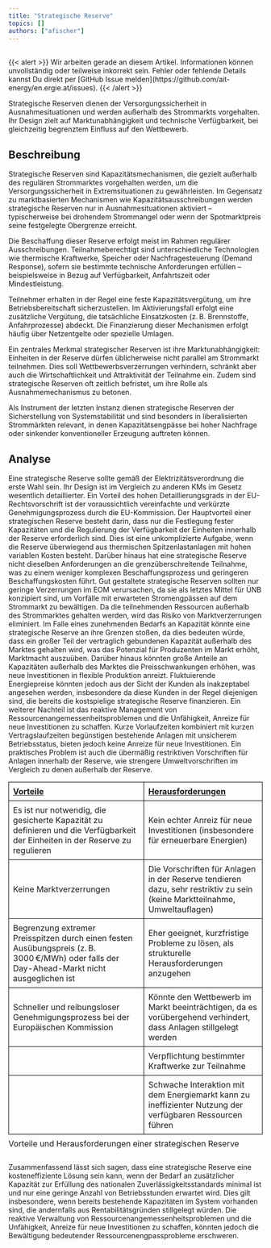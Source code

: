 ```yaml
---
title: "Strategische Reserve"
topics: []
authors: ["afischer"]
---
```


<br>
{{< alert >}}
Wir arbeiten gerade an diesem Artikel. Informationen können unvollständig oder teilweise inkorrekt sein. Fehler oder fehlende Details kannst Du direkt per [GitHub Issue melden](https://github.com/ait-energy/en.ergie.at/issues).
{{< /alert >}}

Strategische Reserven dienen der Versorgungssicherheit in Ausnahmesituationen und werden außerhalb des Strommarkts vorgehalten. Ihr Design zielt auf Marktunabhängigkeit und technische Verfügbarkeit, bei gleichzeitig begrenztem Einfluss auf den Wettbewerb.

## Beschreibung

Strategische Reserven sind Kapazitätsmechanismen, die gezielt außerhalb des regulären Strommarktes vorgehalten werden, um die Versorgungssicherheit in Extremsituationen zu gewährleisten. Im Gegensatz zu marktbasierten Mechanismen wie Kapazitätsausschreibungen werden strategische Reserven nur in Ausnahmesituationen aktiviert – typischerweise bei drohendem Strommangel oder wenn der Spotmarktpreis seine festgelegte Obergrenze erreicht.

Die Beschaffung dieser Reserve erfolgt meist im Rahmen regulärer Ausschreibungen. Teilnahmeberechtigt sind unterschiedliche Technologien wie thermische Kraftwerke, Speicher oder Nachfragesteuerung (Demand Response), sofern sie bestimmte technische Anforderungen erfüllen – beispielsweise in Bezug auf Verfügbarkeit, Anfahrtszeit oder Mindestleistung.

Teilnehmer erhalten in der Regel eine feste Kapazitätsvergütung, um ihre Betriebsbereitschaft sicherzustellen. Im Aktivierungsfall erfolgt eine zusätzliche Vergütung, die tatsächliche Einsatzkosten (z. B. Brennstoffe, Anfahrprozesse) abdeckt. Die Finanzierung dieser Mechanismen erfolgt häufig über Netzentgelte oder spezielle Umlagen.

Ein zentrales Merkmal strategischer Reserven ist ihre Marktunabhängigkeit: Einheiten in der Reserve dürfen üblicherweise nicht parallel am Strommarkt teilnehmen. Dies soll Wettbewerbsverzerrungen verhindern, schränkt aber auch die Wirtschaftlichkeit und Attraktivität der Teilnahme ein. Zudem sind strategische Reserven oft zeitlich befristet, um ihre Rolle als Ausnahmemechanismus zu betonen.

Als Instrument der letzten Instanz dienen strategische Reserven der Sicherstellung von Systemstabilität und sind besonders in liberalisierten Strommärkten relevant, in denen Kapazitätsengpässe bei hoher Nachfrage oder sinkender konventioneller Erzeugung auftreten können.

## Analyse

Eine strategische Reserve sollte gemäß der Elektrizitätsverordnung die erste Wahl sein. Ihr Design ist im Vergleich zu anderen KMs im Gesetz wesentlich detaillierter. Ein Vorteil des hohen Detaillierungsgrads in der EU-Rechtsvorschrift ist der voraussichtlich vereinfachte und verkürzte Genehmigungsprozess durch die EU-Kommission.
Der Hauptvorteil einer strategischen Reserve besteht darin, dass nur die Festlegung fester Kapazitäten und die Regulierung der Verfügbarkeit der Einheiten innerhalb der Reserve erforderlich sind. Dies ist eine unkomplizierte Aufgabe, wenn die Reserve überwiegend aus thermischen Spitzenlastanlagen mit hohen variablen Kosten besteht.
Darüber hinaus hat eine strategische Reserve nicht dieselben Anforderungen an die grenzüberschreitende Teilnahme, was zu einem weniger komplexen Beschaffungsprozess und geringeren Beschaffungskosten führt.
Gut gestaltete strategische Reserven sollten nur geringe Verzerrungen im EOM verursachen, da sie als letztes Mittel für ÜNB konzipiert sind, um Vorfälle mit erwarteten Stromengpässen auf dem Strommarkt zu bewältigen. Da die teilnehmenden Ressourcen außerhalb des Strommarktes gehalten werden, wird das Risiko von Marktverzerrungen eliminiert.
Im Falle eines zunehmenden Bedarfs an Kapazität könnte eine strategische Reserve an ihre Grenzen stoßen, da dies bedeuten würde, dass ein großer Teil der vertraglich gebundenen Kapazität außerhalb des Marktes gehalten wird, was das Potenzial für Produzenten im Markt erhöht, Marktmacht auszuüben. Darüber hinaus könnten große Anteile an Kapazitäten außerhalb des Marktes die Preisschwankungen erhöhen, was neue Investitionen in flexible Produktion anreizt. Fluktuierende Energiepreise könnten jedoch aus der Sicht der Kunden als inakzeptabel angesehen werden, insbesondere da diese Kunden in der Regel diejenigen sind, die bereits die kostspielige strategische Reserve finanzieren.
Ein weiterer Nachteil ist das reaktive Management von Ressourcenangemessenheitsproblemen und die Unfähigkeit, Anreize für neue Investitionen zu schaffen. Kurze Vorlaufzeiten kombiniert mit kurzen Vertragslaufzeiten begünstigen bestehende Anlagen mit unsicherem Betriebsstatus, bieten jedoch keine Anreize für neue Investitionen. Ein praktisches Problem ist auch die übermäßig restriktiven Vorschriften für Anlagen innerhalb der Reserve, wie strengere Umweltvorschriften im Vergleich zu denen außerhalb der Reserve.

<table style="border-collapse: collapse; width: 100%;">
  <thead>
    <tr>
      <th style="text-align:left; border: 1px solid black; padding: 8px;"><u>Vorteile</u></th>
      <th style="text-align:left; border: 1px solid black; padding: 8px;"><u>Herausforderungen</u></th>
    </tr>
  </thead>
  <tbody>
    <tr>
      <td style="border: 1px solid black; padding: 8px;">
        Es ist nur notwendig, die gesicherte Kapazität zu definieren und die Verfügbarkeit der Einheiten in der Reserve zu regulieren
      </td>
      <td style="border: 1px solid black; padding: 8px;">
        Kein echter Anreiz für neue Investitionen (insbesondere für erneuerbare Energien)
      </td>
    </tr>
    <tr>
      <td style="border: 1px solid black; padding: 8px;">
        Keine Marktverzerrungen
      </td>
      <td style="border: 1px solid black; padding: 8px;">
        Die Vorschriften für Anlagen in der Reserve tendieren dazu, sehr restriktiv zu sein (keine Marktteilnahme, Umweltauflagen)
      </td>
    </tr>
    <tr>
      <td style="border: 1px solid black; padding: 8px;">
        Begrenzung extremer Preisspitzen durch einen festen Ausübungspreis (z. B. 3000 €/MWh) oder falls der Day-Ahead-Markt nicht ausgeglichen ist
      </td>
      <td style="border: 1px solid black; padding: 8px;">
        Eher geeignet, kurzfristige Probleme zu lösen, als strukturelle Herausforderungen anzugehen
      </td>
    </tr>
    <tr>
      <td style="border: 1px solid black; padding: 8px;">
        Schneller und reibungsloser Genehmigungsprozess bei der Europäischen Kommission
      </td>
      <td style="border: 1px solid black; padding: 8px;">
        Könnte den Wettbewerb im Markt beeinträchtigen, da es vorübergehend verhindert, dass Anlagen stillgelegt werden
      </td>
    </tr>
    <tr>
      <td style="border: 1px solid black; padding: 8px;"></td>
      <td style="border: 1px solid black; padding: 8px;">
        Verpflichtung bestimmter Kraftwerke zur Teilnahme
      </td>
    </tr>
    <tr>
      <td style="border: 1px solid black; padding: 8px;"></td>
      <td style="border: 1px solid black; padding: 8px;">
        Schwache Interaktion mit dem Energiemarkt kann zu ineffizienter Nutzung der verfügbaren Ressourcen führen
      </td>
    </tr>
  </tbody>
  <caption style="caption-side: bottom; text-align: left; padding-top: 8px;">
    Vorteile und Herausforderungen einer strategischen Reserve
  </caption>
</table>

Zusammenfassend lässt sich sagen, dass eine strategische Reserve eine kosteneffiziente Lösung sein kann, wenn der Bedarf an zusätzlicher Kapazität zur Erfüllung des nationalen Zuverlässigkeitsstandards minimal ist und nur eine geringe Anzahl von Betriebsstunden erwartet wird. Dies gilt insbesondere, wenn bereits bestehende Kapazitäten im System vorhanden sind, die andernfalls aus Rentabilitätsgründen stillgelegt würden. Die reaktive Verwaltung von Ressourcenangemessenheitsproblemen und die Unfähigkeit, Anreize für neue Investitionen zu schaffen, könnten jedoch die Bewältigung bedeutender Ressourcenengpassprobleme erschweren.
